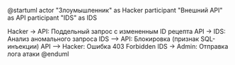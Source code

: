 @startuml
actor "Злоумышленник" as Hacker
participant "Внешний API" as API
participant "IDS" as IDS

Hacker -> API: Поддельный запрос с измененным ID рецепта
API -> IDS: Анализ аномального запроса
IDS --> API: Блокировка (признак SQL-инъекции)
API --> Hacker: Ошибка 403 Forbidden
IDS -> Admin: Отправка лога атаки
@enduml
